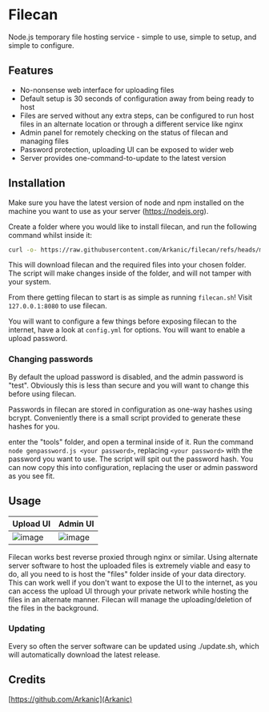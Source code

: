 # Filecan
Node.js temporary file hosting service - simple to use, simple to setup, and simple to configure.

## Features
- No-nonsense web interface for uploading files
- Default setup is 30 seconds of configuration away from being ready to host
- Files are served without any extra steps, can be configured to run host files in an alternate location or through a different service like nginx
- Admin panel for remotely checking on the status of filecan and managing files
- Password protection, uploading UI can be exposed to wider web
- Server provides one-command-to-update to the latest version


## Installation
Make sure you have the latest version of node and npm installed on the machine you want to use as your server (https://nodejs.org).

Create a folder where you would like to install filecan, and run the following command whilst inside it:

```sh
curl -o- https://raw.githubusercontent.com/Arkanic/filecan/refs/heads/main/tools/filecan.sh | bash
```

This will download filecan and the required files into your chosen folder. The script will make changes inside of the folder, and will not tamper with your system.

From there getting filecan to start is as simple as running `filecan.sh`! Visit `127.0.0.1:8080` to use filecan.

You will want to configure a few things before exposing filecan to the internet, have a look at `config.yml` for options. You will want to enable a upload password.

### Changing passwords
By default the upload password is disabled, and the admin password is "test". Obviously this is less than secure and you will want to change this before using filecan.

Passwords in filecan are stored in configuration as one-way hashes using bcrypt. Conveniently there is a small script provided to generate these hashes for you.

enter the "tools" folder, and open a terminal inside of it. Run the command `node genpassword.js <your password>`, replacing `<your password>` with the password you want to use. The script will spit out the password hash. You can now copy this into configuration, replacing the user or admin password as you see fit.

## Usage
Upload UI | Admin UI
--- | ---
 ![image](https://github.com/user-attachments/assets/03b845af-23a7-4d6d-b283-81cb65e93ec3) | ![image](https://github.com/user-attachments/assets/d045eb72-83fc-4cf6-b174-1f1a67b86c46)

Filecan works best reverse proxied through nginx or similar. Using alternate server software to host the uploaded files is extremely viable and easy to do, all you need to is host the "files" folder inside of your data directory. This can work well if you don't want to expose the UI to the internet, as you can access the upload UI through your private network while hosting the files in an alternate manner. Filecan will manage the uploading/deletion of the files in the background.

### Updating
Every so often the server software can be updated using ./update.sh, which will automatically download the latest release.

## Credits
[https://github.com/Arkanic](Arkanic)

